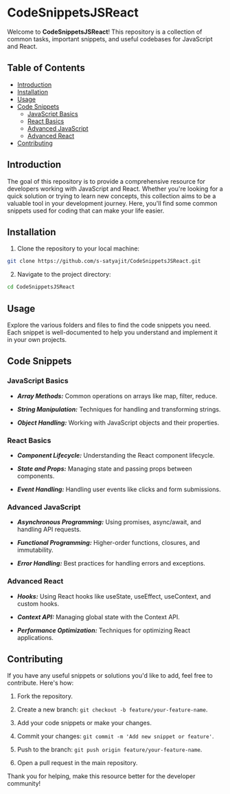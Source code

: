 # CodeSnippetsJSReact

Welcome to **CodeSnippetsJSReact**! This repository is a collection of common tasks, important snippets, and useful codebases for JavaScript and React.

## Table of Contents
- [Introduction](#introduction)
- [Installation](#installation)
- [Usage](#usage)
- [Code Snippets](#code-snippets)
  - [JavaScript Basics](#javascript-basics)
  - [React Basics](#react-basics)
  - [Advanced JavaScript](#advanced-javascript)
  - [Advanced React](#advanced-react)
- [Contributing](#contributing)

## Introduction
The goal of this repository is to provide a comprehensive resource for developers working with JavaScript and React. Whether you're looking for a quick solution or trying to learn new concepts, this collection aims to be a valuable tool in your development journey. Here, you'll find some common snippets used for coding that can make your life easier.

## Installation

1. Clone the repository to your local machine:
```bash
git clone https://github.com/s-satyajit/CodeSnippetsJSReact.git
```

2. Navigate to the project directory:

```bash
cd CodeSnippetsJSReact
```

## Usage
Explore the various folders and files to find the code snippets you need. Each snippet is well-documented to help you understand and implement it in your own projects.

## Code Snippets

### JavaScript Basics
- ***Array Methods:*** Common operations on arrays like map, filter, reduce.

- ***String Manipulation:*** Techniques for handling and transforming strings.

- ***Object Handling:*** Working with JavaScript objects and their properties.

### React Basics
- ***Component Lifecycle:*** Understanding the React component lifecycle.

- ***State and Props:*** Managing state and passing props between components.

- ***Event Handling:*** Handling user events like clicks and form submissions.

### Advanced JavaScript
- ***Asynchronous Programming:*** Using promises, async/await, and handling API requests.

- ***Functional Programming:*** Higher-order functions, closures, and immutability.

- ***Error Handling:*** Best practices for handling errors and exceptions.

### Advanced React
- ***Hooks:*** Using React hooks like useState, useEffect, useContext, and custom hooks.

- ***Context API:*** Managing global state with the Context API.

- ***Performance Optimization:*** Techniques for optimizing React applications.

## Contributing

If you have any useful snippets or solutions you'd like to add, feel free to contribute. Here's how:

1. Fork the repository.

2. Create a new branch: ```git checkout -b feature/your-feature-name```.

3. Add your code snippets or make your changes.

4. Commit your changes: ```git commit -m 'Add new snippet or feature'```.

5. Push to the branch: ```git push origin feature/your-feature-name```.

6. Open a pull request in the main repository.

Thank you for helping, make this resource better for the developer community!
